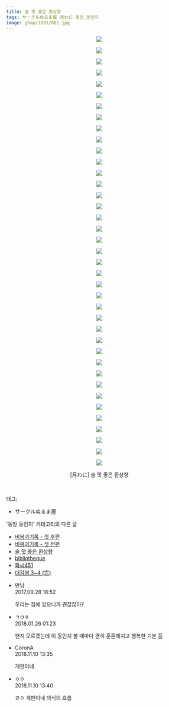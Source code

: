 ```yaml
---
title: 술 맛 좋은 환상향
tags: サークルぬるま屋 月わに 동방_동인지
image: ghap/1091/001.jpg
---
```

<div class="article">
<p style="text-align: center; clear: none; float: none;"><img src="{{ site.nasurl }}/ghap/1091/001.jpg"/></p>
<p style="text-align: center; clear: none; float: none;"><img src="{{ site.nasurl }}/ghap/1091/002.jpg"/></p>
<p style="text-align: center; clear: none; float: none;"><img src="{{ site.nasurl }}/ghap/1091/003.jpg"/></p>
<p style="text-align: center; clear: none; float: none;"><img src="{{ site.nasurl }}/ghap/1091/004.jpg"/></p>
<p style="text-align: center; clear: none; float: none;"><img src="{{ site.nasurl }}/ghap/1091/005.jpg"/></p>
<p style="text-align: center; clear: none; float: none;"><img src="{{ site.nasurl }}/ghap/1091/006.jpg"/></p>
<p style="text-align: center; clear: none; float: none;"><img src="{{ site.nasurl }}/ghap/1091/007.jpg"/></p>
<p style="text-align: center; clear: none; float: none;"><img src="{{ site.nasurl }}/ghap/1091/008.jpg"/></p>
<p style="text-align: center; clear: none; float: none;"><img src="{{ site.nasurl }}/ghap/1091/009.jpg"/></p>
<p style="text-align: center; clear: none; float: none;"><img src="{{ site.nasurl }}/ghap/1091/010.jpg"/></p>
<p style="text-align: center; clear: none; float: none;"><img src="{{ site.nasurl }}/ghap/1091/011.jpg"/></p>
<p style="text-align: center; clear: none; float: none;"><img src="{{ site.nasurl }}/ghap/1091/012.jpg"/></p>
<p style="text-align: center; clear: none; float: none;"><img src="{{ site.nasurl }}/ghap/1091/013.jpg"/></p>
<p style="text-align: center; clear: none; float: none;"><img src="{{ site.nasurl }}/ghap/1091/014.jpg"/></p>
<p style="text-align: center; clear: none; float: none;"><img src="{{ site.nasurl }}/ghap/1091/015.jpg"/></p>
<p style="text-align: center; clear: none; float: none;"><img src="{{ site.nasurl }}/ghap/1091/016.jpg"/></p>
<p style="text-align: center; clear: none; float: none;"><img src="{{ site.nasurl }}/ghap/1091/017.jpg"/></p>
<p style="text-align: center; clear: none; float: none;"><img src="{{ site.nasurl }}/ghap/1091/018.jpg"/></p>
<p style="text-align: center; clear: none; float: none;"><img src="{{ site.nasurl }}/ghap/1091/019.jpg"/></p>
<p style="text-align: center; clear: none; float: none;"><img src="{{ site.nasurl }}/ghap/1091/020.jpg"/></p>
<p style="text-align: center; clear: none; float: none;"><img src="{{ site.nasurl }}/ghap/1091/021.jpg"/></p>
<p style="text-align: center; clear: none; float: none;"><img src="{{ site.nasurl }}/ghap/1091/022.jpg"/></p>
<p style="text-align: center; clear: none; float: none;"><img src="{{ site.nasurl }}/ghap/1091/023.jpg"/></p>
<p style="text-align: center; clear: none; float: none;"><img src="{{ site.nasurl }}/ghap/1091/024.jpg"/></p>
<p style="text-align: center; clear: none; float: none;"><img src="{{ site.nasurl }}/ghap/1091/025.jpg"/></p>
<p style="text-align: center; clear: none; float: none;"><img src="{{ site.nasurl }}/ghap/1091/026.jpg"/></p>
<p style="text-align: center; clear: none; float: none;"><img src="{{ site.nasurl }}/ghap/1091/027.jpg"/></p>
<p style="text-align: center; clear: none; float: none;"><img src="{{ site.nasurl }}/ghap/1091/028.jpg"/></p>
<p style="text-align: center; clear: none; float: none;"><img src="{{ site.nasurl }}/ghap/1091/029.jpg"/></p>
<p style="text-align: center; clear: none; float: none;"><img src="{{ site.nasurl }}/ghap/1091/030.jpg"/></p>
<p style="text-align: center; clear: none; float: none;"><img src="{{ site.nasurl }}/ghap/1091/031.jpg"/></p>
<p style="text-align: center; clear: none; float: none;"><img src="{{ site.nasurl }}/ghap/1091/032.jpg"/></p>
<p style="text-align: center; clear: none; float: none;"><img src="{{ site.nasurl }}/ghap/1091/033.jpg"/></p>
<p style="text-align: center; clear: none; float: none;"><img src="{{ site.nasurl }}/ghap/1091/034.jpg"/></p>
<p style="text-align: center; clear: none; float: none;"><img src="{{ site.nasurl }}/ghap/1091/035.jpg"/></p>
<p style="text-align: center; clear: none; float: none;"><img src="{{ site.nasurl }}/ghap/1091/036.jpg"/></p>
<p style="text-align: center; clear: none; float: none;"><img src="{{ site.nasurl }}/ghap/1091/037.jpg"/></p>
<p style="text-align: center; clear: none; float: none;"><img src="{{ site.nasurl }}/ghap/1091/038.jpg"/></p>
<p style="text-align: center; clear: none; float: none;"><img src="{{ site.nasurl }}/ghap/1091/039.jpg"/></p>
<p style="text-align: center; clear: none; float: none;">[月わに] 술 맛 좋은 환상향</p>
<p><br/></p>
</div><div class="tagTrail">
<p>태그: </p>
<ul>
<li>サークルぬるま屋</li>
</ul>
</div><div class="another">
<p>'동방 동인지' 카테고리의 다른 글</p>
<ul>
<li><a href="/2016-07-25-ghap_1093">비봉괴기록 - 셋 후편</a></li>
<li><a href="/2016-07-25-ghap_1092">비봉괴기록 - 셋 전편</a></li>
<li><a href="/2016-07-25-ghap_1091">술 맛 좋은 환상향</a></li>
<li><a href="/2016-07-25-ghap_1090">bibliotheque</a></li>
<li><a href="/2016-07-25-ghap_1089">화씨451</a></li>
<li><a href="/2016-07-25-ghap_1088">대감염 3~4 (完)</a></li>
</ul>
</div><div class="cb_module cb_fluid">
<div class="cb_wrt cb_profile">
<div class="comment">
<ul>
<li class="cb_thumb_off" id="comment15092547">
<div class="cb_comment_area">
<div class="cb_info_area">
<div class="cb_section">
<span class="cb_nick_name">만남</span>
</div>
<div class="cb_section">
<span class="cb_date">2017.09.28 18:52 </span>
</div>
</div>
<div class="cb_dsc_comment">
<p class="cb_dsc">
											우리는 집에 있으니까 괜찮잖아?
										</p>
</div>
</div></li>
<li class="cb_thumb_off" id="comment15183133">
<div class="cb_comment_area">
<div class="cb_info_area">
<div class="cb_section">
<span class="cb_nick_name">ㄱㅁㅎ</span>
</div>
<div class="cb_section">
<span class="cb_date">2018.01.26 01:23 </span>
</div>
</div>
<div class="cb_dsc_comment">
<p class="cb_dsc">
											왠지 모르겠는데 이 동인지 볼 때마다 괜히 훈훈해지고 행복한 기분 듬
										</p>
</div>
</div></li>
<li class="cb_thumb_off" id="comment15371045">
<div class="cb_comment_area">
<div class="cb_info_area">
<div class="cb_section">
<span class="cb_nick_name">CoronA</span>
</div>
<div class="cb_section">
<span class="cb_date">2018.11.10 13:35 </span>
</div>
</div>
<div class="cb_dsc_comment">
<p class="cb_dsc">
											개판이네
										</p>
</div>
</div></li>
<li class="cb_thumb_off" id="comment15371049">
<div class="cb_comment_area">
<div class="cb_info_area">
<div class="cb_section">
<span class="cb_nick_name">ㅇㅇ</span>
</div>
<div class="cb_section">
<span class="cb_date">2018.11.10 13:40 </span>
</div>
</div>
<div class="cb_dsc_comment">
<p class="cb_dsc">
											ㄹㅇ 개판이네 의식의 흐름
										</p>
</div>
</div></li>
</ul>
</div>
</div><!-- commentList close -->
</div>